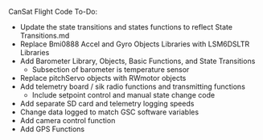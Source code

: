 CanSat Flight Code To-Do:

- Update the state transitions and states functions to reflect State Transitions.md
- Replace Bmi0888 Accel and Gyro Objects Libraries with LSM6DSLTR Libraries
- Add Barometer Library, Objects, Basic Functions, and State Transitions
	- Subsection of barometer is temperature sensor
- Replace pitchServo objects with RWmotor objects
- Add telemetry board / sik radio functions and transmitting functions
	- Include setpoint control and manual state change code
- Add separate SD card and telemetry logging speeds
- Change data logged to match GSC software variables
- Add camera control function
- Add GPS Functions
